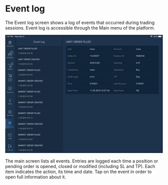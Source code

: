 # Event log

The Event log screen shows a log of events that occurred during trading sessions. Event log is accessible through the Main menu of the platform.

![](../../../.gitbook/assets/event-log.jpg)


The main screen lists all events. Entries are logged each time a position or pending order is opened, closed or modified \(including SL and TP\). Each item indicates the action, its time and date. Tap on the event in order to open full information about it.

